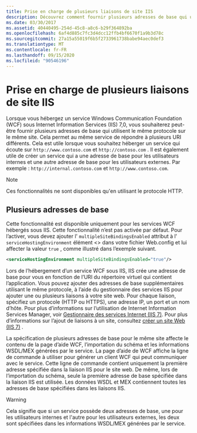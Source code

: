 ```yaml
---
title: Prise en charge de plusieurs liaisons de site IIS
description: Découvrez comment fournir plusieurs adresses de base qui utilisent le même protocole sur le même site lors de l’hébergement d’un service WCF dans IIS.
ms.date: 03/30/2017
ms.assetid: 40440495-254d-45c8-a8c6-b29f364892ba
ms.openlocfilehash: 6af4d885c7fc3d4dcc12ffb4bf6670f1a9b3d78c
ms.sourcegitcommit: 27a15a55019f6b5f2733961738babe94aec0def3
ms.translationtype: MT
ms.contentlocale: fr-FR
ms.lasthandoff: 09/15/2020
ms.locfileid: "90546196"
---
```

# <a name="supporting-multiple-iis-site-bindings"></a>Prise en charge de plusieurs liaisons de site IIS
Lorsque vous hébergez un service Windows Communication Foundation (WCF) sous Internet Information Services (IIS) 7,0, vous souhaiterez peut-être fournir plusieurs adresses de base qui utilisent le même protocole sur le même site. Cela permet au même service de répondre à plusieurs URI différents. Cela est utile lorsque vous souhaitez héberger un service qui écoute sur `http://www.contoso.com` et `http://contoso.com` . Il est également utile de créer un service qui a une adresse de base pour les utilisateurs internes et une autre adresse de base pour les utilisateurs externes. Par exemple : `http://internal.contoso.com` et `http://www.contoso.com`.  
  
> [!NOTE]
> Ces fonctionnalités ne sont disponibles qu'en utilisant le protocole HTTP.  
  
## <a name="multiple-base-addresses"></a>Plusieurs adresses de base  
 Cette fonctionnalité est disponible uniquement pour les services WCF hébergés sous IIS. Cette fonctionnalité n’est pas activée par défaut. Pour l’activer, vous devez ajouter l' `multipleSiteBindingsEnabled` attribut à l' `serviceHostingEnvironment` élément <> dans votre fichier Web.config et lui affecter la valeur `true` , comme illustré dans l’exemple suivant.  
  
```xml  
<serviceHostingEnvironment multipleSiteBindingsEnabled="true"/>  
```  
  
 Lors de l’hébergement d’un service WCF sous IIS, IIS crée une adresse de base pour vous en fonction de l’URI du répertoire virtuel qui contient l’application. Vous pouvez ajouter des adresses de base supplémentaires utilisant le même protocole, à l’aide du gestionnaire des services IIS pour ajouter une ou plusieurs liaisons à votre site web. Pour chaque liaison, spécifiez un protocole (HTTP ou HTTPS), une adresse IP, un port et un nom d’hôte. Pour plus d’informations sur l’utilisation de Internet Information Services Manager, voir [Gestionnaire des services Internet (IIS 7)](/previous-versions/windows/it-pro/windows-server-2008-R2-and-2008/cc753842(v=ws.10)). Pour plus d’informations sur l’ajout de liaisons à un site, consultez [créer un site Web (IIS 7)](/previous-versions/windows/it-pro/windows-server-2008-R2-and-2008/cc772350(v=ws.10)) .  
  
 La spécification de plusieurs adresses de base pour le même site affecte le contenu de la page d’aide WCF, l’importation du schéma et les informations WSDL/MEX générées par le service. La page d’aide de WCF affiche la ligne de commande à utiliser pour générer un client WCF qui peut communiquer avec le service. Cette ligne de commande contient uniquement la première adresse spécifiée dans la liaison IIS pour le site web. De même, lors de l’importation du schéma, seule la première adresse de base spécifiée dans la liaison IIS est utilisée. Les données WSDL et MEX contiennent toutes les adresses de base spécifiées dans les liaisons IIS.  
  
> [!WARNING]
> Cela signifie que si un service possède deux adresses de base, une pour les utilisateurs internes et l'autre pour les utilisateurs externes, les deux sont spécifiées dans les informations WSDL/MEX générées par le service.
